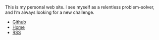 <p>This is my personal web site. I see myself as a relentless problem-solver, and I’m always looking for a new challenge.</p>

<ul>
  <li><a href="https://github.com/Picsew/">Github</a></li>
  <li><a href="https://picsew.cn/">Home</a></li>
  <li><a href="https://picsew.cn/feed.xml">RSS</li>
</ul>
